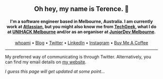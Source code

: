 <h2 align="center">Oh hey, my name is Terence. 👋</h3>

<h4 align="center">I'm a software engineer based in Melbourne, Australia. I am currently work at <a href="https://atlassian.com">Atlassian</a>, but you might also know me from <a href="https://techgeek.com.au">TechGeek</a>, what I do at <a href="https://unihack.net">UNIHACK Melbourne</a> and/or as an organiser at <a href="https://juniordev.io">JuniorDev Melbourne</a>.</h4>

<p align="center"><a href="https://terencehuynh.com/about/">whoami</a> • <a href="https://terencehuynh.com/blog">Blog</a> • <a href="https://twitter.com/terencehuynh">Twitter</a> • <a href="https://linkedin.com/in/terencehuynh">LinkedIn</a> • <a href="https://instagram.com/terencehuynh">Instagram</a> • <a href="https://buymeacoffee.com/terencehuynh">Buy Me A Coffee</a></p>

---

My preferred way of communicating is through Twitter. Alternatively, you can find my email details on [my website](https://terencehuynh.com/contact/).

_I guess this page will get updated at some point..._


<!--
**terencehuynh/terencehuynh** is a ✨ _special_ ✨ repository because its `README.md` (this file) appears on your GitHub profile.

Here are some ideas to get you started:

- 🔭 I’m currently working on ...
- 🌱 I’m currently learning ...
- 👯 I’m looking to collaborate on ...
- 🤔 I’m looking for help with ...
- 💬 Ask me about ...
- 📫 How to reach me: ...
- 😄 Pronouns: ...
- ⚡ Fun fact: ...
-->
